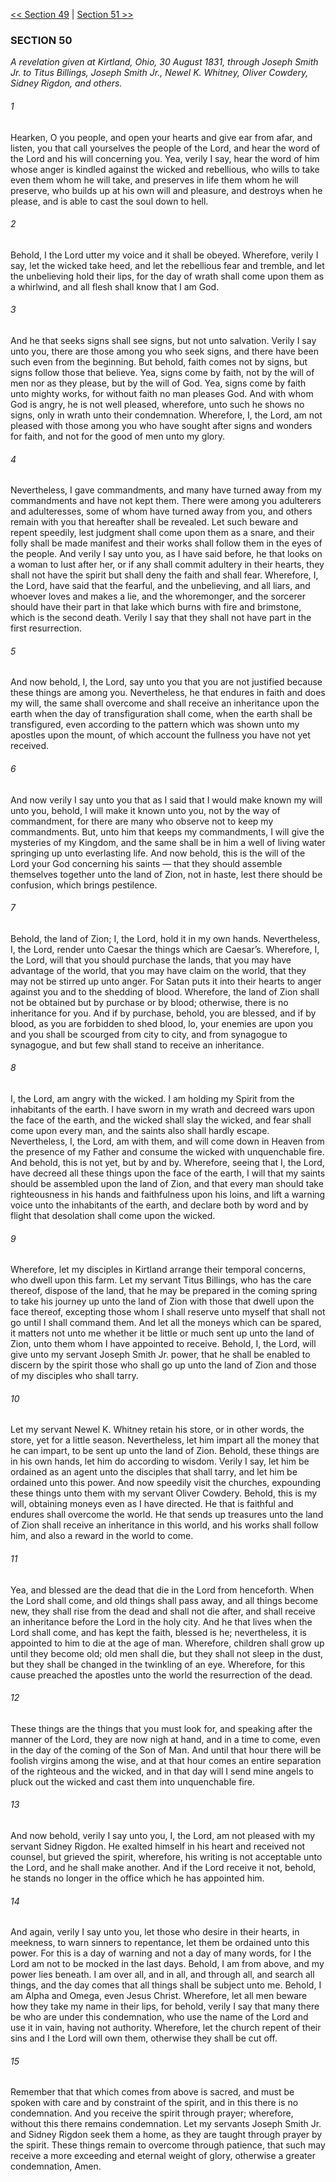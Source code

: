 [<< Section 49](Section%2049)  |  [Section 51 >>](Section%2051)

### SECTION 50

*A revelation given at Kirtland, Ohio, 30 August 1831, through Joseph Smith Jr. to Titus Billings, Joseph Smith Jr., Newel K. Whitney, Oliver Cowdery, Sidney Rigdon, and others.*

###### 1
Hearken, O you people, and open your hearts and give ear from afar, and listen, you that call yourselves the people of the Lord, and hear the word of the Lord and his will concerning you. Yea, verily I say, hear the word of him whose anger is kindled against the wicked and rebellious, who wills to take even them whom he will take, and preserves in life them whom he will preserve, who builds up at his own will and pleasure, and destroys when he please, and is able to cast the soul down to hell.

###### 2
Behold, I the Lord utter my voice and it shall be obeyed. Wherefore, verily I say, let the wicked take heed, and let the rebellious fear and tremble, and let the unbelieving hold their lips, for the day of wrath shall come upon them as a whirlwind, and all flesh shall know that I am God.

###### 3
And he that seeks signs shall see signs, but not unto salvation. Verily I say unto you, there are those among you who seek signs, and there have been such even from the beginning. But behold, faith comes not by signs, but signs follow those that believe. Yea, signs come by faith, not by the will of men nor as they please, but by the will of God. Yea, signs come by faith unto mighty works, for without faith no man pleases God. And with whom God is angry, he is not well pleased, wherefore, unto such he shows no signs, only in wrath unto their condemnation. Wherefore, I, the Lord, am not pleased with those among you who have sought after signs and wonders for faith, and not for the good of men unto my glory.

###### 4
Nevertheless, I gave commandments, and many have turned away from my commandments and have not kept them. There were among you adulterers and adulteresses, some of whom have turned away from you, and others remain with you that hereafter shall be revealed. Let such beware and repent speedily, lest judgment shall come upon them as a snare, and their folly shall be made manifest and their works shall follow them in the eyes of the people. And verily I say unto you, as I have said before, he that looks on a woman to lust after her, or if any shall commit adultery in their hearts, they shall not have the spirit but shall deny the faith and shall fear. Wherefore, I, the Lord, have said that the fearful, and the unbelieving, and all liars, and whoever loves and makes a lie, and the whoremonger, and the sorcerer should have their part in that lake which burns with fire and brimstone, which is the second death. Verily I say that they shall not have part in the first resurrection.

###### 5
And now behold, I, the Lord, say unto you that you are not justified because these things are among you. Nevertheless, he that endures in faith and does my will, the same shall overcome and shall receive an inheritance upon the earth when the day of transfiguration shall come, when the earth shall be transfigured, even according to the pattern which was shown unto my apostles upon the mount, of which account the fullness you have not yet received.

###### 6
And now verily I say unto you that as I said that I would make known my will unto you, behold, I will make it known unto you, not by the way of commandment, for there are many who observe not to keep my commandments. But, unto him that keeps my commandments, I will give the mysteries of my Kingdom, and the same shall be in him a well of living water springing up unto everlasting life. And now behold, this is the will of the Lord your God concerning his saints — that they should assemble themselves together unto the land of Zion, not in haste, lest there should be confusion, which brings pestilence.

###### 7
Behold, the land of Zion; I, the Lord, hold it in my own hands. Nevertheless, I, the Lord, render unto Caesar the things which are Caesar’s. Wherefore, I, the Lord, will that you should purchase the lands, that you may have advantage of the world, that you may have claim on the world, that they may not be stirred up unto anger. For Satan puts it into their hearts to anger against you and to the shedding of blood. Wherefore, the land of Zion shall not be obtained but by purchase or by blood; otherwise, there is no inheritance for you. And if by purchase, behold, you are blessed, and if by blood, as you are forbidden to shed blood, lo, your enemies are upon you and you shall be scourged from city to city, and from synagogue to synagogue, and but few shall stand to receive an inheritance.

###### 8
I, the Lord, am angry with the wicked. I am holding my Spirit from the inhabitants of the earth. I have sworn in my wrath and decreed wars upon the face of the earth, and the wicked shall slay the wicked, and fear shall come upon every man, and the saints also shall hardly escape. Nevertheless, I, the Lord, am with them, and will come down in Heaven from the presence of my Father and consume the wicked with unquenchable fire. And behold, this is not yet, but by and by. Wherefore, seeing that I, the Lord, have decreed all these things upon the face of the earth, I will that my saints should be assembled upon the land of Zion, and that every man should take righteousness in his hands and faithfulness upon his loins, and lift a warning voice unto the inhabitants of the earth, and declare both by word and by flight that desolation shall come upon the wicked.

###### 9
Wherefore, let my disciples in Kirtland arrange their temporal concerns, who dwell upon this farm. Let my servant Titus Billings, who has the care thereof, dispose of the land, that he may be prepared in the coming spring to take his journey up unto the land of Zion with those that dwell upon the face thereof, excepting those whom I shall reserve unto myself that shall not go until I shall command them. And let all the moneys which can be spared, it matters not unto me whether it be little or much sent up unto the land of Zion, unto them whom I have appointed to receive. Behold, I, the Lord, will give unto my servant Joseph Smith Jr. power, that he shall be enabled to discern by the spirit those who shall go up unto the land of Zion and those of my disciples who shall tarry.

###### 10
Let my servant Newel K. Whitney retain his store, or in other words, the store, yet for a little season. Nevertheless, let him impart all the money that he can impart, to be sent up unto the land of Zion. Behold, these things are in his own hands, let him do according to wisdom. Verily I say, let him be ordained as an agent unto the disciples that shall tarry, and let him be ordained unto this power. And now speedily visit the churches, expounding these things unto them with my servant Oliver Cowdery. Behold, this is my will, obtaining moneys even as I have directed. He that is faithful and endures shall overcome the world. He that sends up treasures unto the land of Zion shall receive an inheritance in this world, and his works shall follow him, and also a reward in the world to come.

###### 11
Yea, and blessed are the dead that die in the Lord from henceforth. When the Lord shall come, and old things shall pass away, and all things become new, they shall rise from the dead and shall not die after, and shall receive an inheritance before the Lord in the holy city. And he that lives when the Lord shall come, and has kept the faith, blessed is he; nevertheless, it is appointed to him to die at the age of man. Wherefore, children shall grow up until they become old; old men shall die, but they shall not sleep in the dust, but they shall be changed in the twinkling of an eye. Wherefore, for this cause preached the apostles unto the world the resurrection of the dead.

###### 12
These things are the things that you must look for, and speaking after the manner of the Lord, they are now nigh at hand, and in a time to come, even in the day of the coming of the Son of Man. And until that hour there will be foolish virgins among the wise, and at that hour comes an entire separation of the righteous and the wicked, and in that day will I send mine angels to pluck out the wicked and cast them into unquenchable fire.

###### 13
And now behold, verily I say unto you, I, the Lord, am not pleased with my servant Sidney Rigdon. He exalted himself in his heart and received not counsel, but grieved the spirit, wherefore, his writing is not acceptable unto the Lord, and he shall make another. And if the Lord receive it not, behold, he stands no longer in the office which he has appointed him.

###### 14
And again, verily I say unto you, let those who desire in their hearts, in meekness, to warn sinners to repentance, let them be ordained unto this power. For this is a day of warning and not a day of many words, for I the Lord am not to be mocked in the last days. Behold, I am from above, and my power lies beneath. I am over all, and in all, and through all, and search all things, and the day comes that all things shall be subject unto me. Behold, I am Alpha and Omega, even Jesus Christ. Wherefore, let all men beware how they take my name in their lips, for behold, verily I say that many there be who are under this condemnation, who use the name of the Lord and use it in vain, having not authority. Wherefore, let the church repent of their sins and I the Lord will own them, otherwise they shall be cut off.

###### 15
Remember that that which comes from above is sacred, and must be spoken with care and by constraint of the spirit, and in this there is no condemnation. And you receive the spirit through prayer; wherefore, without this there remains condemnation. Let my servants Joseph Smith Jr. and Sidney Rigdon seek them a home, as they are taught through prayer by the spirit. These things remain to overcome through patience, that such may receive a more exceeding and eternal weight of glory, otherwise a greater condemnation, Amen.